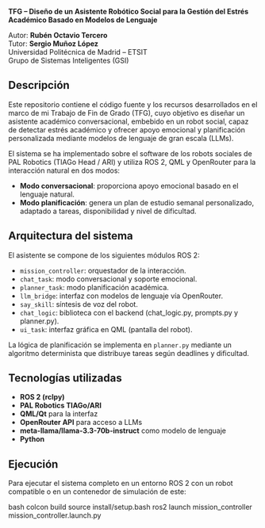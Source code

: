 **TFG – Diseño de un Asistente Robótico Social para la Gestión del Estrés Académico Basado en Modelos de Lenguaje**

Autor: **Rubén Octavio Tercero**  
Tutor: **Sergio Muñoz López**  
Universidad Politécnica de Madrid – ETSIT  
Grupo de Sistemas Inteligentes (GSI)



## Descripción

Este repositorio contiene el código fuente y los recursos desarrollados en el marco de mi Trabajo de Fin de Grado (TFG), cuyo objetivo es diseñar un asistente académico conversacional, embebido en un robot social, capaz de detectar estrés académico y ofrecer apoyo emocional y planificación personalizada mediante modelos de lenguaje de gran escala (LLMs).

El sistema se ha implementado sobre el software de los robots sociales de PAL Robotics (TIAGo Head / ARI) y utiliza ROS 2, QML y OpenRouter para la interacción natural en dos modos:

- **Modo conversacional**: proporciona apoyo emocional basado en el lenguaje natural.
- **Modo planificación**: genera un plan de estudio semanal personalizado, adaptado a tareas, disponibilidad y nivel de dificultad.



## Arquitectura del sistema

El asistente se compone de los siguientes módulos ROS 2:

- `mission_controller`: orquestador de la interacción.
- `chat_task`: modo conversacional y soporte emocional.
- `planner_task`: modo planificación académica.
- `llm_bridge`: interfaz con modelos de lenguaje vía OpenRouter.
- `say_skill`: síntesis de voz del robot.
- `chat_logic`: biblioteca con el backend (chat_logic.py, prompts.py y planner.py).
- `ui_task`: interfaz gráfica en QML (pantalla del robot).

La lógica de planificación se implementa en `planner.py` mediante un algoritmo determinista que distribuye tareas según deadlines y dificultad.



## Tecnologías utilizadas

- **ROS 2 (rclpy)**  
- **PAL Robotics TIAGo/ARI**  
- **QML/Qt** para la interfaz  
- **OpenRouter API** para acceso a LLMs  
- **meta-llama/llama-3.3-70b-instruct** como modelo de lenguaje  
- **Python**



## Ejecución

Para ejecutar el sistema completo en un entorno ROS 2 con un robot compatible o en un contenedor de simulación de este:

bash
colcon build
source install/setup.bash
ros2 launch mission_controller mission_controller.launch.py
